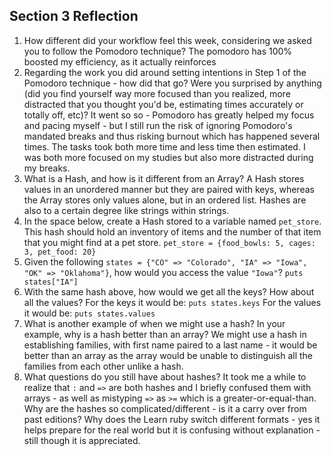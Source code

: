 ## Section 3 Reflection

1. How different did your workflow feel this week, considering we asked you to follow the Pomodoro technique?
The pomodoro has 100% boosted my efficiency, as it actually reinforces
2. Regarding the work you did around setting intentions in Step 1 of the Pomodoro technique - how did that go? Were you surprised by anything (did you find yourself way more focused than you realized, more distracted that you thought you'd be, estimating times accurately or totally off, etc)?
It went so so - Pomodoro has greatly helped my focus and pacing myself - but I still run the risk of ignoring Pomodoro's mandated breaks and thus risking burnout which has happened several times. The tasks took both more time and less time then estimated. I was both more focused on my studies but also more distracted during my breaks.
3. What is a Hash, and how is it different from an Array?
A Hash stores values in an unordered manner but they are paired with keys, whereas the Array stores only values alone, but in an ordered list. Hashes are also to a certain degree like strings within strings.
4. In the space below, create a Hash stored to a variable named `pet_store`.  This hash should hold an inventory of items and the number of that item that you might find at a pet store.
`pet_store = {food_bowls: 5, cages: 3, pet_food: 20}`
5. Given the following `states = {"CO" => "Colorado", "IA" => "Iowa", "OK" => "Oklahoma"}`, how would you access the value `"Iowa"`?
`puts states["IA"]`
6. With the same hash above, how would we get all the keys?  How about all the values?
For the keys it would be: `puts states.keys`
For the values it would be: `puts states.values`
7. What is another example of when we might use a hash?  In your example, why is a hash better than an array?
We might use a hash in establishing families, with first name paired to a last name - it would be better than an array as the array would be unable to distinguish all the families from each other unlike a hash.
8. What questions do you still have about hashes?
It took me a while to realize that `:` and `=>` are both hashes and I briefly confused them with arrays - as well as mistyping `=>` as `>=` which is a greater-or-equal-than. Why are the hashes so complicated/different - is it a carry over from past editions? Why does the Learn ruby switch different formats - yes it helps prepare for the real world but it is confusing without explanation - still though it is appreciated.
